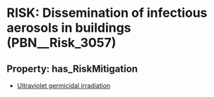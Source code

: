 # RISK: __Dissemination of infectious aerosols in buildings__ (PBN__Risk_3057)

## Property: has_RiskMitigation

* [Ultraviolet germicidal irradiation](PBN__Mitigation_1420)

